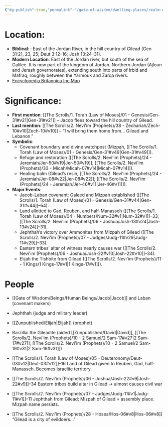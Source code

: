 ```yaml
---
{"dg-publish":true,"permalink":"/gate-of-wisdom/dwelling-places/realm-of-humans/gilead/","tags":["GateWisdom","RealmofHumans","G"]}
---
```


# Location: 
- **Biblical**: : East of the Jordan River, in the hill country of Gilead (Gen 31:21, 23, 25; Deut 3:12–16; Josh 13:24–31).  
- **Modern Location**: East of the Jordan river, but south of the sea of Galilee. It is now part of the kingdom of Jordan. Northern Jordan (Ajloun and Jerash governorates), extending south into parts of Irbid and Mafraq; roughly between the Yarmouk and Zarqa rivers. 
- [Encyclopedia Britannica Inc Map](https://www.britannica.com/place/Gilead-ancient-region-Palestine)

# Significance:
- **First mention**: [[The Scrolls/1. Torah (Law of Moses)/01 - Genesis/Gen-31#v21\|Gen-31#v21]] – Jacob flees toward the hill country of Gilead.
- **Last mention**: [[The Scrolls/2. Nevi'im (Prophets)/38 - Zechariah/Zech-10#v10\|Zech-10#v10]] – “I will bring them home from… Gilead and Lebanon.”  
- **Symbolic**: 
	- Covenant boundary and divine watchpost (Mizpah, [[The Scrolls/1. Torah (Law of Moses)/01 - Genesis/Gen-31#v49\|Gen-31#v49]]).
	- Refuge and restoration ([[The Scrolls/2. Nevi'im (Prophets)/24 - Jeremiah/Jer-50#v19\|Jer-50#v19]]; [[The Scrolls/2. Nevi'im (Prophets)/33 - Micah/Micah-07#v14\|Micah-07#v14]]).
	- Healing balm (Gilead’s resin, [[The Scrolls/2. Nevi'im (Prophets)/24 - Jeremiah/Jer-08#v22\|Jer-08#v22]]; [[The Scrolls/2. Nevi'im (Prophets)/24 - Jeremiah/Jer-46#v11\|Jer-46#v11]]).
- **Major Events**:
	- Jacob-Laban covenant; Galeed and Mizpah established ([[The Scrolls/1. Torah (Law of Moses)/01 - Genesis/Gen-31#v44\|Gen-31#v44]]–54).
	- Land allotted to Gad, Reuben, and half-Manasseh ([[The Scrolls/1. Torah (Law of Moses)/04 - Numbers/Num-32#v1\|Num-32#v1]]–33; [[The Scrolls/2. Nevi'im (Prophets)/06 - Joshua/Josh-13#v24\|Josh-13#v24]]–31).  
	- Jephthah’s victory over Ammonites from Mizpah of Gilead ([[The Scrolls/2. Nevi'im (Prophets)/07 - Judges/Judg-11#v29\|Judg-11#v29]]–33).
	- Eastern tribes’ altar of witness nearly causes war ([[The Scrolls/2. Nevi'im (Prophets)/06 - Joshua/Josh-22#v10\|Josh-22#v10]]–34).
	- Elijah the Tishbite from Gilead ([[The Scrolls/2. Nevi'im (Prophets)/11 - 1 Kings/1 Kings-17#v1\|1 Kings-17#v1]]).

# People
- [[Gate of Wisdom/Beings/Human Beings/Jacob\|Jacob]] and Laban (covenant makers)
- Jephthah (judge and military leader)
- [[Zunpublished/Elijah\|Elijah]] (prophet)  
- Barzillai the Gileadite (aided [[Zunpublished/David\|David]], [[The Scrolls/2. Nevi'im (Prophets)/10 - 2 Samuel/2 Sam-17#v27\|2 Sam-17#v27]]; [[The Scrolls/2. Nevi'im (Prophets)/10 - 2 Samuel/2 Sam-19#v31\|2 Sam-19#v31]])

- [[The Scrolls/1. Torah (Law of Moses)/05 - Deuteronomy/Deut-03#v12\|Deut-03#v12]]–16 Land of Gilead given to Reuben, Gad, half-Manasseh. Becomes Israelite territory.
- [[The Scrolls/2. Nevi'im (Prophets)/06 - Joshua/Josh-22#v9\|Josh-22#v9]]–34 Eastern tribes build altar in Gilead → almost causes civil war
- [[The Scrolls/2. Nevi'im (Prophets)/07 - Judges/Judg-11#v1\|Judg-11#v1]]–11 Jephthah from Gilead; Mizpah of Gilead = assembly place. Mizpah name persists.
- [[The Scrolls/2. Nevi'im (Prophets)/28 - Hosea/Hos-06#v8\|Hos-06#v8]] “Gilead is a city of evildoers…”
